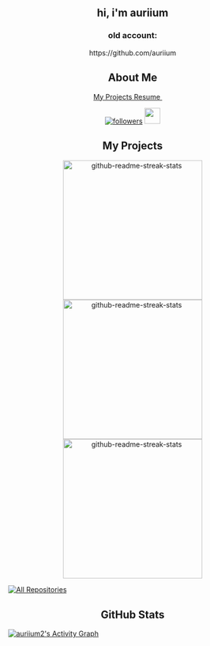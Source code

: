 <h2 align="center">
  hi, i'm auriium
</h2>

<h3 align="center">old account:</h3>
<p align="center">https://github.com/auriium</p>
  
<h2 align="center">
  About Me
</h2>

<p align="center">
  
  <a href="https://github.com/auriium2/resume.md">
    My Projects Resume
  </a>
  &#8287;&#8287;&#8287;&#8287;&#8287;
</p>

<p align="center">
  <a href="https://github.com/auriium2?tab=followers">
    <img alt="followers" title="Follow me on Github" src="https://custom-icon-badges.herokuapp.com/github/followers/auriium2?color=236ad3&labelColor=1155ba&style=for-the-badge&logo=person-add&label=Follow&logoColor=white"/></a>
  <a href="https://discord.gg/tZTXEjstgJ" alt="My Discord">
    <img width="32px" src="https://i.imgur.com/OViZO8J.png"/>
  </a>
</p>

<h2 align="center">
  My Projects
</h2>

<p align="center">
  <a href="https://github.com/auriium2/bblib"><img width="282" src="https://denvercoder1-github-readme-stats.vercel.app/api/pin/?username=auriium2&repo=bblib&theme=react&bg_color=1F222E&title_color=F22C2F&icon_color=F8D866&hide_border=true&show_icons=false" alt="github-readme-streak-stats"></a>
  <a href="https://github.com/auriium2/shiv"><img width="282" src="https://denvercoder1-github-readme-stats.vercel.app/api/pin/?username=auriium2&repo=shiv&theme=react&bg_color=1F222E&title_color=F85D7F&icon_color=F8D866&hide_border=true&show_icons=false" alt="github-readme-streak-stats"></a>
  <a href="https://github.com/auriium2/yuukonfig"><img width="282" src="https://denvercoder1-github-readme-stats.vercel.app/api/pin/?username=auriium2&repo=yuukonfig&theme=react&bg_color=1F222E&title_color=F47A7F&icon_color=F8D866&hide_border=true&show_icons=false" alt="github-readme-streak-stats"></a>

</p>

<p align="left">
  <a href="https://github.com/auriium2?tab=repositories&sort=stargazers"><img alt="All Repositories" title="All Repositories" src="https://custom-icon-badges.herokuapp.com/badge/-All%20Repos-2962FF?style=for-the-badge&logoColor=white&logo=repo"/></a>
</p>


<h2 align="center">
  GitHub Stats
</h2>

<a href="https://github.com/ashutosh00710/github-readme-activity-graph"><img alt="auriium2's Activity Graph" src="https://github-readme-activity-graph.vercel.app/graph?username=auriium2&bg_color=1F222E&color=F8D866&line=F85D7F&point=FFFFFF&hide_border=true" /></a>


<br>


